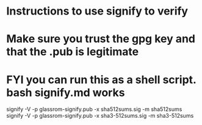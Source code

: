 # Instructions to use signify to verify
# Make sure you trust the gpg key and that the .pub is legitimate
# FYI you can run this as a shell script. bash signify.md works
signify -V -p glassrom-signify.pub -x sha512sums.sig -m sha512sums
signify -V -p glassrom-signify.pub -x sha3-512sums.sig -m sha3-512sums
